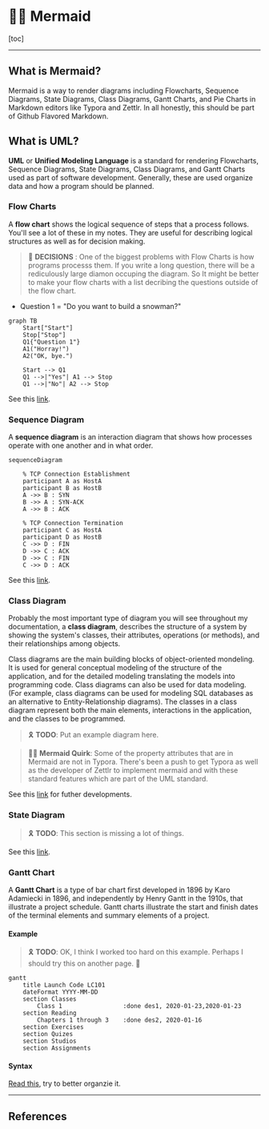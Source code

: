 # 🧜‍♀️ Mermaid

[toc]

---

## What is Mermaid?

Mermaid is a way to render diagrams including Flowcharts, Sequence Diagrams, State Diagrams, Class Diagrams, Gantt Charts, and Pie Charts in Markdown editors like Typora and Zettlr. In all honestly, this should be part of Github Flavored Markdown.

## What is UML?

**UML** or **Unified Modeling Language** is a standard for rendering Flowcharts, Sequence Diagrams, State Diagrams, Class Diagrams, and Gantt Charts used as part of software development. Generally, these are used organize data and how a program should be planned.

### Flow Charts

A **flow chart** shows the logical sequence of steps that a process follows. You'll see a lot of these in my notes. They are useful for describing logical structures as well as for decision making.

> :large_orange_diamond: **DECISIONS** : One of the biggest problems with Flow Charts is how programs processs them. If you write a long question, there will be a rediculously large diamon occuping the diagram. So It might be better to make your flow charts with a list decribing the questions outside of the flow chart.



* Question 1 = "Do you want to build a snowman?"

```mermaid
graph TB
	Start["Start"]
	Stop["Stop"]
	Q1{"Question 1"}
	A1("Horray!")
	A2("OK, bye.")
	
	Start --> Q1
	Q1 -->|"Yes"| A1 --> Stop
	Q1 -->|"No"| A2 --> Stop
```





See this [link](https://mermaid-js.github.io/mermaid/#/flowchart).

### Sequence Diagram

A **sequence diagram** is an interaction diagram that shows how processes operate with one another and in what order.

```mermaid
sequenceDiagram

	% TCP Connection Establishment
	participant A as HostA
	participant B as HostB
	A ->> B : SYN
	B ->> A : SYN-ACK
	A ->> B : ACK
	
	% TCP Connection Termination
	participant C as HostA
	participant D as HostB
	C ->> D : FIN
	D ->> C : ACK
	D ->> C : FIN
	C ->> D : ACK
```



See this [link](https://mermaid-js.github.io/mermaid/#/sequenceDiagram).

### Class Diagram

Probably the most important type of diagram you will see throughout my documentation, a **class diagram**, describes the structure of a system by showing the system's classes, their attributes, operations (or methods), and their relationships among objects.

Class diagrams are the main building blocks of object-oriented mondeling. It is used for general conceptual modeling of the structure of the application, and for the detailed modeling translating the models into programming code. Class diagrams can also be used for data modeling. (For example, class diagrams can be used for modeling SQL databases as an alternative to Entity-Relationship diagrams). The classes in a class diagram represent both the main elements, interactions in the application, and the classes to be programmed.

> :reminder_ribbon: **TODO**: Put an example diagram here.



> 🧜‍♀️ **Mermaid Quirk**: Some of the property attributes that are in Mermaid are not in Typora. There's been a push to get Typora as well as the developer of Zettlr to implement mermaid and with these standard features which are part of the UML standard.

See this [link](https://mermaid-js.github.io/mermaid/#/classDiagram) for futher developments.

### State Diagram

> :reminder_ribbon: **TODO**: This section is missing a lot of things.

See this [link](https://mermaid-js.github.io/mermaid/#/stateDiagram).

### Gantt Chart

A **Gantt Chart** is a type of bar chart first developed in 1896 by Karo Adamiecki in 1896, and independently by Henry Gantt in the 1910s, that illustrate a project schedule. Gantt charts illustrate the start and finish dates of the terminal elements and summary elements of a project.

#### Example

> :reminder_ribbon: **TODO**: OK, I think I worked too hard on this  example. Perhaps I should try this on another page. 🤪

```mermaid
gantt
	title Launch Code LC101
	dateFormat YYYY-MM-DD
	section Classes
		Class 1					:done des1, 2020-01-23,2020-01-23
	section Reading
		Chapters 1 through 3	:done des2, 2020-01-16
	section Exercises
	section Quizes
	section Studios
	section Assignments
```



#### Syntax

[Read this](https://mermaid-js.github.io/mermaid/#/gantt), try to better organzie it.

---

## References

[^ mjs ]: [Mermaid.js](https://mermaidjs.github.io/)
[^ mjs-le ]: Mermaid.js [LIve Editor](https://mermaidjs.github.io/mermaid-live-editor/)

